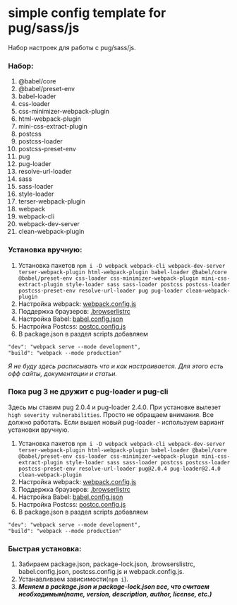 # simple config template for pug/sass/js

Набор настроек для работы с pug/sass/js.

### Набор:
1. @babel/core
2. @babel/preset-env
3. babel-loader
4. css-loader
5. css-minimizer-webpack-plugin
6. html-webpack-plugin
7. mini-css-extract-plugin
8. postcss
9. postcss-loader
10. postcss-preset-env
11. pug
12. pug-loader
13. resolve-url-loader
14. sass
15. sass-loader
16. style-loader
17. terser-webpack-plugin
18. webpack
19. webpack-cli
20. webpack-dev-server
21. clean-webpack-plugin

### Установка вручную:
1. Установка пакетов `npm i -D webpack webpack-cli webpack-dev-server terser-webpack-plugin html-webpack-plugin babel-loader @babel/core @babel/preset-env css-loader css-minimizer-webpack-plugin mini-css-extract-plugin style-loader sass sass-loader postcss postcss-loader postcss-preset-env resolve-url-loader pug pug-loader clean-webpack-plugin`
2. Настройка webpack: [webpack.config.js](./webpack.config.js)
3. Поддержка браузеров: [.browserlistrc](./.browserlistrc)
4. Настройка Babel: [babel.config.json](./babel.config.json)
5. Настройка Postcss: [postcc.config.js](./postcc.config.js)
6. В package.json в раздел scripts добавляем
```
"dev": "webpack serve --mode development",
"build": "webpack --mode production"
```

*Я не буду здесь расписывать что и как настраивается. Для этого есть офф сайты, документации и статьи.*

### Пока pug 3 не дружит с pug-loader и pug-cli
Здесь мы ставим pug 2.0.4 и pug-loader 2.4.0. При установке вылезет `high severity vulnerabilities`. Просто не обращаем внимания. Все должно работать. Если вышел новый pug-loader - используем вариант установки вручную.

1. Установка пакетов `npm i -D webpack webpack-cli webpack-dev-server terser-webpack-plugin html-webpack-plugin babel-loader @babel/core @babel/preset-env css-loader css-minimizer-webpack-plugin mini-css-extract-plugin style-loader sass sass-loader postcss postcss-loader postcss-preset-env resolve-url-loader pug@2.0.4 pug-loader@2.4.0 clean-webpack-plugin`
2. Настройка webpack: [webpack.config.js](./webpack.config.js)
3. Поддержка браузеров: [.browserlistrc](./.browserlistrc)
4. Настройка Babel: [babel.config.json](./babel.config.json)
5. Настройка Postcss: [postcc.config.js](./postcc.config.js)
6. В package.json в раздел scripts добавляем
```
"dev": "webpack serve --mode development",
"build": "webpack --mode production"
```

### Быстрая установка:
1. Забираем package.json, package-lock.json, .browserslistrc, babel.config.json, postcss.config.js и webpack.config.js.
2. Устанавливаем зависимости(`npm i`).
3. ***Меняем в package.json и package-lock.json все, что считаем необходимым(name, version, description, author, license, etc.)***

